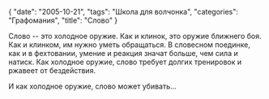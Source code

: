 {
   "date": "2005-10-21",
   "tags": "Школа для волчонка",
   "categories": "Графомания",
   "title": "Слово"
}

Слово -- это холодное оружие. Как и клинок, это оружие ближнего боя. Как и клинком, им нужно уметь обращаться. В словесном поединке, как и в фехтовании, умение и реакция значат больше, чем сила и натиск. Как холодное оружие, слово требует долгих тренировок и ржавеет от бездействия.

И как холодное оружие, слово может убивать...
